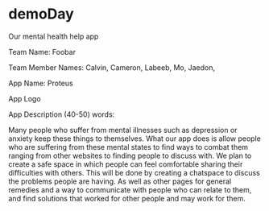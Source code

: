 # demoDay
Our mental health help app

Team Name:
Foobar

Team Member Names:
Calvin,
Cameron,
Labeeb,
Mo,
Jaedon,

App Name:
Proteus

App Logo

App Description (40-50) words:

Many people who suffer from mental illnesses such as depression or anxiety keep these things to themselves. What our app does is allow people who are suffering from these mental states to find ways to combat them ranging from other websites to finding people to discuss with. We plan to create a safe space in which people can feel comfortable sharing their difficulties with others. This will be done by creating a chatspace to discuss the problems people are having. As well as other pages for general remedies and a way to communicate with people who can relate to them, and find solutions that worked for other people and may work for them.
